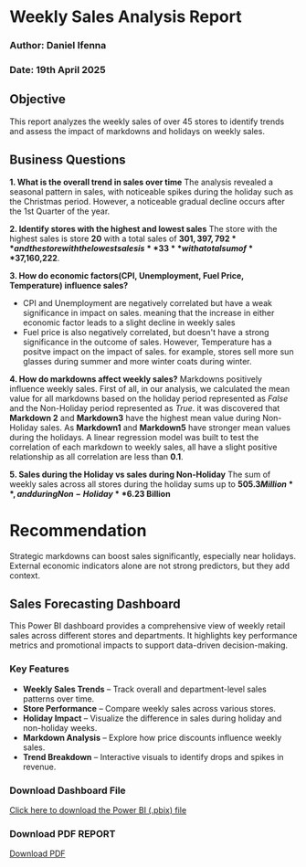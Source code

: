 # Weekly Sales Analysis Report
### Author: Daniel Ifenna
### Date: 19th April 2025

## Objective 
This report analyzes the weekly sales of over 45 stores to identify trends and assess the impact of markdowns and holidays on weekly sales.
## Business Questions 
**1. What is the overall trend in sales over time** 
The analysis revealed a seasonal pattern in sales, with noticeable spikes during the holiday such as the Christmas period. However, a noticeable gradual decline occurs after the 1st Quarter of the year. 

**2. Identify stores with the highest and lowest sales**
The store with the highest sales is store **20**  with a total sales of **$301,397,792** and the store with the lowest sales is **33** with a total sum of **$37,160,222**.

**3. How do economic factors(CPI, Unemployment, Fuel Price, Temperature) influence sales?**
- CPI and Unemployment are negatively correlated but have a weak significance in impact on sales. meaning that the increase in either economic factor leads to a slight decline in weekly sales 
- Fuel price is also negatively correlated, but doesn't have a strong significance in the outcome of sales. However, Temperature has a positve impact on the impact of sales. for example, stores sell more sun glasses during summer and more winter coats during winter.

**4. How do markdowns affect weekly sales?**
Markdowns positively influence weekly sales. First of all, in our analysis, we calculated the mean value for all markdowns based on the holiday period represented as *False* and the Non-Holiday period represented as *True*. it was discovered that **Markdown 2** and **Markdown3** have the highest mean value during Non-Holiday sales. As **Markdown1** and **Markdown5** have stronger mean values during the holidays.
A linear regression model was built to test the correlation of each markdown to weekly sales, all have a slight positive relationship as all correlation are less than **0.1**. 

**5. Sales during the Holiday vs sales during Non-Holiday**
The sum of weekly sales across all stores during the holiday sums up to **$505.3 Million**, and during Non-Holiday **$6.23 Billion**

# Recommendation 
Strategic markdowns can boost sales significantly, especially near holidays. External economic indicators alone are not strong predictors, but they add context.

## Sales Forecasting Dashboard
This Power BI dashboard provides a comprehensive view of weekly retail sales across different stores and departments. It highlights key performance metrics and promotional impacts to support data-driven decision-making.

###  Key Features

- **Weekly Sales Trends** – Track overall and department-level sales patterns over time.  
- **Store Performance** – Compare weekly sales across various stores.  
- **Holiday Impact** – Visualize the difference in sales during holiday and non-holiday weeks.  
- **Markdown Analysis** – Explore how price discounts influence weekly sales.  
- **Trend Breakdown** – Interactive visuals to identify drops and spikes in revenue.



###  Download Dashboard File

[Click here to download the Power BI (.pbix) file](Sales%20dashboard.pbix)

### Download PDF REPORT
[Download PDF](Konga-gro%20mart%20Retail%20analysis%20(1).pdf)
